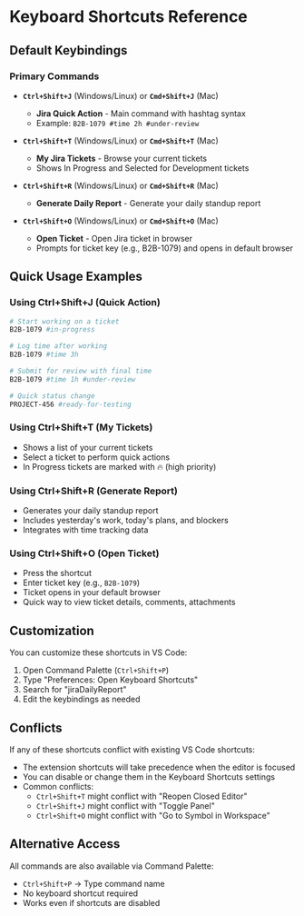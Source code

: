 # Keyboard Shortcuts Reference

## Default Keybindings

### Primary Commands
- **`Ctrl+Shift+J`** (Windows/Linux) or **`Cmd+Shift+J`** (Mac)
  - **Jira Quick Action** - Main command with hashtag syntax
  - Example: `B2B-1079 #time 2h #under-review`

- **`Ctrl+Shift+T`** (Windows/Linux) or **`Cmd+Shift+T`** (Mac)
  - **My Jira Tickets** - Browse your current tickets
  - Shows In Progress and Selected for Development tickets

- **`Ctrl+Shift+R`** (Windows/Linux) or **`Cmd+Shift+R`** (Mac)
  - **Generate Daily Report** - Generate your daily standup report

- **`Ctrl+Shift+O`** (Windows/Linux) or **`Cmd+Shift+O`** (Mac)
  - **Open Ticket** - Open Jira ticket in browser
  - Prompts for ticket key (e.g., B2B-1079) and opens in default browser

## Quick Usage Examples

### Using Ctrl+Shift+J (Quick Action)
```bash
# Start working on a ticket
B2B-1079 #in-progress

# Log time after working  
B2B-1079 #time 3h

# Submit for review with final time
B2B-1079 #time 1h #under-review

# Quick status change
PROJECT-456 #ready-for-testing
```

### Using Ctrl+Shift+T (My Tickets)
- Shows a list of your current tickets
- Select a ticket to perform quick actions
- In Progress tickets are marked with 🔥 (high priority)

### Using Ctrl+Shift+R (Generate Report)
- Generates your daily standup report
- Includes yesterday's work, today's plans, and blockers
- Integrates with time tracking data

### Using Ctrl+Shift+O (Open Ticket)
- Press the shortcut
- Enter ticket key (e.g., `B2B-1079`)
- Ticket opens in your default browser
- Quick way to view ticket details, comments, attachments

## Customization

You can customize these shortcuts in VS Code:
1. Open Command Palette (`Ctrl+Shift+P`)
2. Type "Preferences: Open Keyboard Shortcuts"
3. Search for "jiraDailyReport"
4. Edit the keybindings as needed

## Conflicts

If any of these shortcuts conflict with existing VS Code shortcuts:
- The extension shortcuts will take precedence when the editor is focused
- You can disable or change them in the Keyboard Shortcuts settings
- Common conflicts:
  - `Ctrl+Shift+T` might conflict with "Reopen Closed Editor"
  - `Ctrl+Shift+J` might conflict with "Toggle Panel"
  - `Ctrl+Shift+O` might conflict with "Go to Symbol in Workspace"

## Alternative Access

All commands are also available via Command Palette:
- `Ctrl+Shift+P` → Type command name
- No keyboard shortcut required
- Works even if shortcuts are disabled
